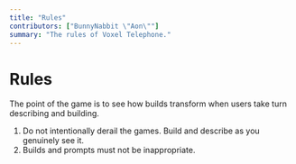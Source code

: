 ```yaml
---
title: "Rules"
contributors: ["BunnyNabbit \"Aon\""]
summary: "The rules of Voxel Telephone."
---
```

# Rules
The point of the game is to see how builds transform when users take turn describing and building.
1. Do not intentionally derail the games. Build and describe as you genuinely see it.
2. Builds and prompts must not be inappropriate.

